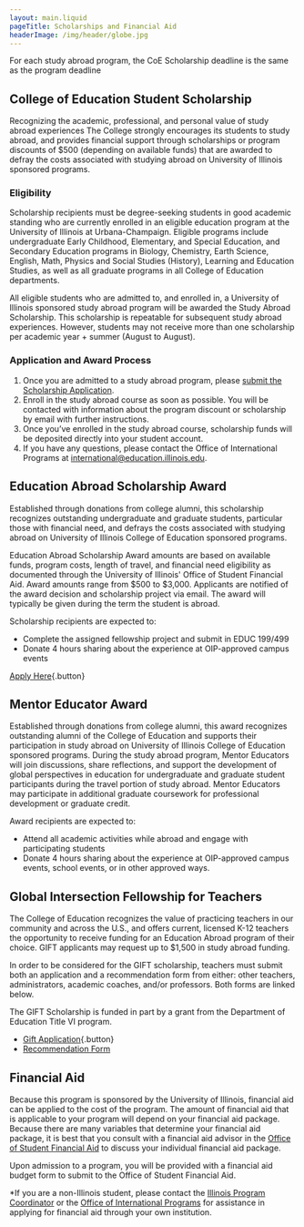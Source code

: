 ```yaml
---
layout: main.liquid
pageTitle: Scholarships and Financial Aid
headerImage: /img/header/globe.jpg
---
```


For each study abroad program, the CoE Scholarship deadline is the same as the program deadline

## College of Education Student Scholarship

Recognizing the academic, professional, and personal value of study abroad experiences
The College strongly encourages its students to study abroad, and provides financial support through scholarships or program discounts of $500 (depending on available funds) that are awarded to defray the costs associated with studying abroad on University of Illinois sponsored programs.

### Eligibility
Scholarship recipients must be degree-seeking students in good academic standing who are currently enrolled in an eligible education program at the University of Illinois at Urbana-Champaign. Eligible programs include undergraduate Early Childhood, Elementary, and Special Education, and Secondary Education programs in Biology, Chemistry, Earth Science, English, Math, Physics and Social Studies (History), Learning and Education Studies, as well as all graduate programs in all College of Education departments.

All eligible students who are admitted to, and enrolled in, a University of Illinois sponsored study abroad program will be awarded the Study Abroad Scholarship. This scholarship is repeatable for subsequent study abroad experiences. However, students may not receive more than one scholarship per academic year + summer (August to August).

### Application and Award Process
1. Once you are admitted to a study abroad program, please [submit the Scholarship Application](https://illinois.edu/fb/sec/7154012).
2. Enroll in the study abroad course as soon as possible. You will be contacted with information about the program discount or scholarship by email with further instructions.
3. Once you’ve enrolled in the study abroad course, scholarship funds will be deposited directly into your student account.
4. If you have any questions, please contact the Office of International Programs at international@education.illinois.edu.

## Education Abroad Scholarship Award 

Established through donations from college alumni, this scholarship recognizes outstanding undergraduate and graduate students, particular those with financial need, and defrays the costs associated with studying abroad on University of Illinois College of Education sponsored programs. 

Education Abroad Scholarship Award amounts are based on available funds, program costs, length of travel, and financial need eligibility as documented through the University of Illinois' Office of Student Financial Aid. Award amounts range from $500 to $3,000. Applicants are notified of the award decision and scholarship project via email. The award will typically be given during the term the student is abroad.

Scholarship recipients are expected to:
* Complete the assigned fellowship project and submit in EDUC 199/499
* Donate 4 hours sharing about the experience at OIP-approved campus events

[Apply Here](https://forms.illinois.edu/sec/567617119){.button}

## Mentor Educator Award

Established through donations from college alumni, this award recognizes outstanding alumni of the College of Education and supports their participation in study abroad on University of Illinois College of Education sponsored programs. During the study abroad program, Mentor Educators will join discussions, share reflections, and support the development of global perspectives in education for undergraduate and graduate student participants during the travel portion of study abroad. Mentor Educators may participate in additional graduate coursework for professional development or graduate credit. 

Award recipients are expected to:
* Attend all academic activities while abroad and engage with participating students
* Donate 4 hours sharing about the experience at OIP-approved campus events, school events, or in other approved ways.

## Global Intersection Fellowship for Teachers

The College of Education recognizes the value of practicing teachers in our community and across the U.S., and offers current, licensed K-12 teachers the opportunity to receive funding for an Education Abroad program of their choice. GIFT applicants may request up to $1,500 in study abroad funding. 

In order to be considered for the GIFT scholarship, teachers must submit both an application and a recommendation form from either: other teachers, administrators, academic coaches, and/or professors. Both forms are linked below. 

The GIFT Scholarship is funded in part by a grant from the Department of Education Title VI program.
* [Gift Application](https://forms.illinois.edu/sec/965420904){.button}
* [Recommendation Form](https://form.jotformeu.com/82594741106357)

## Financial Aid
Because this program is sponsored by the University of Illinois, financial aid can be applied to the cost of the program. The amount of financial aid that is applicable to your program will depend on your financial aid package. Because there are many variables that determine your financial aid package, it is best that you consult with a financial aid advisor in the [Office of Student Financial Aid](https://www.osfa.illinois.edu/) to discuss your individual financial aid package. 

Upon admission to a program, you will be provided with a financial aid budget form to submit to the Office of Student Financial Aid.

*If you are a non-Illinois student, please contact the [Illinois Program Coordinator](mailto:jminni3@illinois.edu) or the [Office of International Programs](mailto:international@education.illinois.edu) for assistance in applying for financial aid through your own institution.
